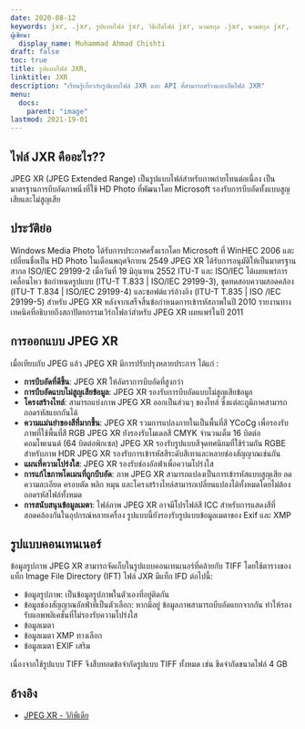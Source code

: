 ```yaml
---
date: 2020-08-12
keywords: jxr, .jxr, รูปแบบไฟล์ jxr, วิธีเปิดไฟล์ jxr, นามสกุล .jxr, นามสกุล jxr,
ผู้เขียน:
  display_name: Muhammad Ahmad Chishti
draft: false
toc: true
title: รูปแบบไฟล์ JXR,
linktitle: JXR
description: "เรียนรู้เกี่ยวกับรูปแบบไฟล์ JXR และ API ที่สามารถสร้างและเปิดไฟล์ JXR"
menu:
  docs:
    parent: "image"
lastmod: 2021-19-01
---
```


## ไฟล์ JXR คืออะไร?? ##

JPEG XR (JPEG Extended Range) เป็นรูปแบบไฟล์สำหรับภาพถ่ายโทนต่อเนื่อง เป็นมาตรฐานการบีบอัดภาพนิ่งที่ใช้ HD Photo ที่พัฒนาโดย Microsoft รองรับการบีบอัดทั้งแบบสูญเสียและไม่สูญเสีย

## ประวัติย่อ ##

Windows Media Photo ได้รับการประกาศครั้งแรกโดย Microsoft ที่ WinHEC 2006 และเปลี่ยนชื่อเป็น HD Photo ในเดือนพฤศจิกายน 2549 JPEG XR ได้รับการอนุมัติให้เป็นมาตรฐานสากล ISO/IEC 29199-2 เมื่อวันที่ 19 มิถุนายน 2552 ITU-T และ ISO/IEC ได้เผยแพร่การเคลื่อนไหว ข้อกำหนดรูปแบบ (ITU-T T.833 | ISO/IEC 29199-3), ชุดทดสอบความสอดคล้อง (ITU-T T.834 | ISO/IEC 29199-4) และซอฟต์แวร์อ้างอิง (ITU-T T.835 | ISO /IEC 29199-5) สำหรับ JPEG XR หลังจากเสร็จสิ้นข้อกำหนดการเข้ารหัสภาพในปี 2010 รายงานทางเทคนิคที่อธิบายถึงสถาปัตยกรรมเวิร์กโฟลว์สำหรับ JPEG XR เผยแพร่ในปี 2011

## การออกแบบ JPEG XR ##

เมื่อเทียบกับ JPEG แล้ว JPEG XR มีการปรับปรุงหลายประการ ได้แก่ :

- **การบีบอัดที่ดีขึ้น**: JPEG XR ให้อัตราการบีบอัดที่สูงกว่า
- **การบีบอัดแบบไม่สูญเสียข้อมูล**: JPEG XR รองรับการบีบอัดแบบไม่สูญเสียข้อมูล
- **โครงสร้างไทล์**: สามารถแบ่งภาพ JPEG XR ออกเป็นส่วนๆ ของไทล์ ซึ่งแต่ละภูมิภาคสามารถถอดรหัสแยกกันได้
- **ความแม่นยำของสีที่มากขึ้น**: JPEG XR รวมการแปลงภายในเป็นพื้นที่สี YCoCg เพื่อรองรับภาพที่ใช้พื้นที่สี RGB JPEG XR ยังรองรับโมเดลสี CMYK จำนวนเต็ม 16 บิตต่อคอมโพเนนต์ (64 บิตต่อพิกเซล) JPEG XR รองรับรูปแบบสีจุดทศนิยมที่ใช้ร่วมกัน RGBE สำหรับภาพ HDR JPEG XR รองรับการเข้ารหัสสีระดับสีเทาและหลายช่องสัญญาณเช่นกัน
- **แผนที่ความโปร่งใส**: JPEG XR รองรับช่องอัลฟ่าเพื่อความโปร่งใส
- **การแก้ไขภาพโดเมนที่ถูกบีบอัด**: ภาพ JPEG XR สามารถแปลงเป็นการเข้ารหัสแบบสูญเสีย ลดความละเอียด ครอบตัด พลิก หมุน และโครงสร้างไทล์สามารถเปลี่ยนแปลงได้ทั้งหมดโดยไม่ต้องถอดรหัสไฟล์ทั้งหมด
- **การสนับสนุนข้อมูลเมตา**: ไฟล์ภาพ JPEG XR อาจมีโปรไฟล์สี ICC สำหรับการแสดงสีที่สอดคล้องกันในอุปกรณ์หลายเครื่อง รูปแบบนี้ยังรองรับรูปแบบข้อมูลเมตาของ Exif และ XMP

## รูปแบบคอนเทนเนอร์ ##

ข้อมูลรูปภาพ JPEG XR สามารถจัดเก็บในรูปแบบคอนเทนเนอร์ที่คล้ายกับ TIFF โดยใช้ตารางของแท็ก Image File Directory (IFT) ไฟล์ JXR มีแท็ก IFD ต่อไปนี้:

- ข้อมูลรูปภาพ: เป็นข้อมูลรูปภาพในตัวเองที่อยู่ติดกัน
- ข้อมูลช่องสัญญาณอัลฟ่าที่เป็นตัวเลือก: หากมีอยู่ ข้อมูลภาพสามารถบีบอัดแยกจากกัน ทำให้รองรับแอพพลิเคชั่นที่ไม่รองรับความโปร่งใส
- ข้อมูลเมตา
- ข้อมูลเมตา XMP ทางเลือก
- ข้อมูลเมตา EXIF เสริม

เนื่องจากใช้รูปแบบ TIFF จึงสืบทอดข้อจำกัดรูปแบบ TIFF ทั้งหมด เช่น ขีดจำกัดขนาดไฟล์ 4 GB

## อ้างอิง ##

- [JPEG XR - วิกิพีเดีย](https://en.wikipedia.org/wiki/JPEG_XR)

